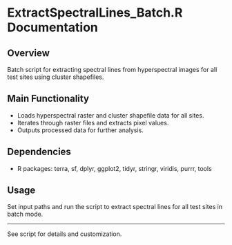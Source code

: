 # ExtractSpectralLines_Batch.R Documentation

## Overview
Batch script for extracting spectral lines from hyperspectral images for all test sites using cluster shapefiles.

## Main Functionality
- Loads hyperspectral raster and cluster shapefile data for all sites.
- Iterates through raster files and extracts pixel values.
- Outputs processed data for further analysis.

## Dependencies
- R packages: terra, sf, dplyr, ggplot2, tidyr, stringr, viridis, purrr, tools

## Usage
Set input paths and run the script to extract spectral lines for all test sites in batch mode.

---
See script for details and customization.